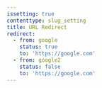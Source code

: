 ```yaml
---
issetting: true
contenttype: slug_setting
title: URL Redirect
redirect:
  - from: google
    status: true
    to: 'https://google.com'
  - from: google2
    status: false
    to: 'https://google.com'
---
```

